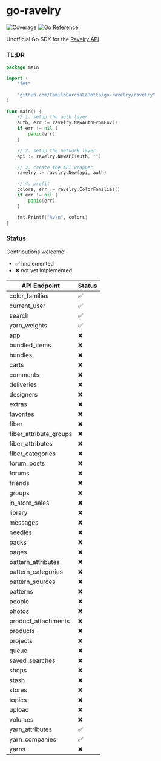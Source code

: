 # go-ravelry

![Coverage](https://img.shields.io/badge/Coverage-97.3%25-brightgreen)
[![Go Reference](https://pkg.go.dev/badge/github.com/CamiloGarciaLaRotta/go-ravelry.svg)](https://pkg.go.dev/github.com/CamiloGarciaLaRotta/go-ravelry)

Unofficial Go SDK for the [Ravelry API](https://www.ravelry.com/api)

### TL;DR

```go
package main

import (
    "fmt"

    "github.com/CamiloGarciaLaRotta/go-ravelry/ravelry"
)

func main() {
	// 1. setup the auth layer
	auth, err := ravelry.NewAuthFromEnv()
	if err != nil {
		panic(err)
	}

	// 2. setup the network layer
	api := ravelry.NewAPI(auth, "")

	// 3. create the API wrapper
	ravelry := ravelry.New(api, auth)

	// 4. profit
	colors, err := ravelry.ColorFamilies()
	if err != nil {
		panic(err)
	}

	fmt.Printf("%v\n", colors)
}
```

### Status

Contributions welcome!

- ✅ implemented
- ❌ not yet implemented

| API Endpoint           | Status |
| ---------------------- | ------ |
| color_families         | ✅     |
| current_user           | ✅     |
| search                 | ✅     |
| yarn_weights           | ✅     |
| app                    | ❌     |
| bundled_items          | ❌     |
| bundles                | ❌     |
| carts                  | ❌     |
| comments               | ❌     |
| deliveries             | ❌     |
| designers              | ❌     |
| extras                 | ❌     |
| favorites              | ❌     |
| fiber                  | ❌     |
| fiber_attribute_groups | ❌     |
| fiber_attributes       | ❌     |
| fiber_categories       | ❌     |
| forum_posts            | ❌     |
| forums                 | ❌     |
| friends                | ❌     |
| groups                 | ❌     |
| in_store_sales         | ❌     |
| library                | ❌     |
| messages               | ❌     |
| needles                | ❌     |
| packs                  | ❌     |
| pages                  | ❌     |
| pattern_attributes     | ❌     |
| pattern_categories     | ❌     |
| pattern_sources        | ❌     |
| patterns               | ❌     |
| people                 | ❌     |
| photos                 | ❌     |
| product_attachments    | ❌     |
| products               | ❌     |
| projects               | ❌     |
| queue                  | ❌     |
| saved_searches         | ❌     |
| shops                  | ❌     |
| stash                  | ❌     |
| stores                 | ❌     |
| topics                 | ❌     |
| upload                 | ❌     |
| volumes                | ❌     |
| yarn_attributes        | ✅     |
| yarn_companies         | ✅     |
| yarns                  | ❌     |
